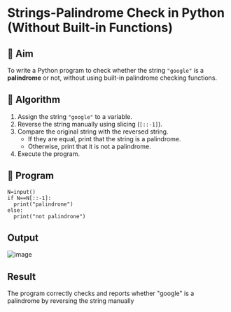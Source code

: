 # Strings-Palindrome Check in Python (Without Built-in Functions)

## 🎯 Aim
To write a Python program to check whether the string `"google"` is a **palindrome** or not, without using built-in palindrome checking functions.

## 🧠 Algorithm
1. Assign the string `"google"` to a variable.
2. Reverse the string manually using slicing (`[::-1]`).
3. Compare the original string with the reversed string.
   - If they are equal, print that the string is a palindrome.
   - Otherwise, print that it is not a palindrome.
4. Execute the program.

## 🧾 Program
```
N=input()
if N==N[::-1]:
  print("palindrone")
else:
  print("not palindrone")
```
## Output

![image](https://github.com/user-attachments/assets/8f491986-c6bf-4064-82fe-a58819aa90e0)

## Result

The program correctly checks and reports whether "google" is a palindrome by reversing the string manually
